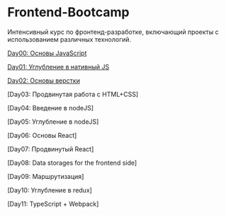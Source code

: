 # Frontend-Bootcamp
Интенсивный курс по фронтенд-разработке, включающий проекты с использованием различных технологий.

[Day00: Основы JavaScript](https://github.com/kvther1ne/Frontend-Bootcamp/tree/main/day00)

[Day01: Углубление в нативный JS](https://github.com/kvther1ne/Frontend-Bootcamp/tree/main/day01)

[Day02: Основы верстки](https://github.com/kvther1ne/Frontend-Bootcamp/tree/main/day02)

[Day03: Продвинутая работа с HTML+CSS]

[Day04: Введение в nodeJS]

[Day05: Углубление в nodeJS]

[Day06: Основы React]

[Day07: Продвинутый React]

[Day08: Data storages for the frontend side]

[Day09: Маршрутизация]

[Day10: Углубление в redux]

[Day11: TypeScript + Webpack]

